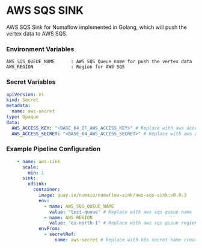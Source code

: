 # AWS SQS SINK

AWS SQS Sink for Numaflow implemented in Golang, which will push the vertex data to AWS SQS.

### Environment Variables
	AWS_SQS_QUEUE_NAME      : AWS SQS Queue name for push the vertex data
	AWS_REGION              : Region for AWS SQS 

### Secret Variables
```yaml
apiVersion: v1
kind: Secret
metadata:
  name: aws-secret
type: Opaque
data:
  AWS_ACCESS_KEY: "<BASE_64_OF_AWS_ACCESS_KEY>" # Replace with aws access key in base64 format
  AWS_ACCESS_SECRET: "<BASE_64_AWS_ACCESS_SECRET>" # Replace with aws access secret in base64 format
```

### Example Pipeline Configuration

```yaml
    - name: aws-sink
      scale:
        min: 1
      sink:
        udsink:
          container:
            image: quay.io/numaio/numaflow-sink/aws-sqs-sink:v0.0.3
            env:
              - name: AWS_SQS_QUEUE_NAME
                value: "test-queue" # Replace with aws sqs queue name
              - name: AWS_REGION
                value: "eu-north-1" # Replace with aws sqs queue region
            envFrom:
              - secretRef:
                  name: aws-secret # Replace with k8s secret name created earlier
```
    